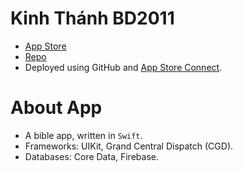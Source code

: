 # Kinh Thánh BD2011

- [App Store](https://apps.apple.com/us/app/kinh-th%C3%A1nh-bd2011/id1405782410)
- [Repo](https://github.com/quangnguyen17/lost-and-found)
- Deployed using GitHub and [App Store Connect](https://appstoreconnect.apple.com/login).

# About App

- A bible app, written in `Swift`.
- Frameworks: UIKit, Grand Central Dispatch (CGD).
- Databases: Core Data, Firebase.
